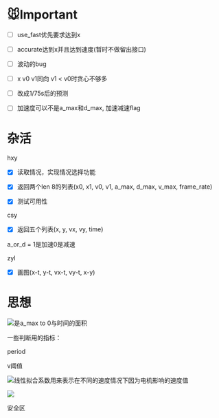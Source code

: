 # 🐭Important

- [ ] use_fast优先要求达到x

- [ ] accurate达到x并且达到速度(暂时不做留出接口)

- [ ] 波动的bug

- [ ] x v0 v1同向 v1 < v0时贪心不够多

- [ ] 改成1/75s后的预测

- [ ] 加速度可以不是a_max和d_max, 加速减速flag

# 杂活

hxy

- [x] 读取情况，实现情况选择功能

- [x] 返回两个len 8的列表(x0, x1, v0, v1, a_max, d_max, v_max, frame_rate)

- [x] 测试可用性

csy

- [x] 返回五个列表(x, y, vx, vy, time)

a_or_d = 1是加速0是减速

zyl

- [x] 画图(x-t, y-t, vx-t, vy-t, x-y)

# 思想

![](http://latex.codecogs.com/svg.latex?\Delta{v})是a_max to 0与时间的面积

一些判断用的指标：

period

v阈值

![](http://latex.codecogs.com/svg.latex?\alpha)线性拟合系数用来表示在不同的速度情况下因为电机影响的速度值

![](http://latex.codecogs.com/svg.latex?v+\Delta{v}=\alpha{v})

安全区
